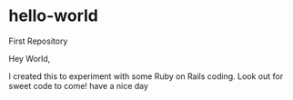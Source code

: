 # hello-world
First Repository

Hey World,

I created this to experiment with some Ruby on Rails coding.  Look out for sweet code to come!
have a nice day
